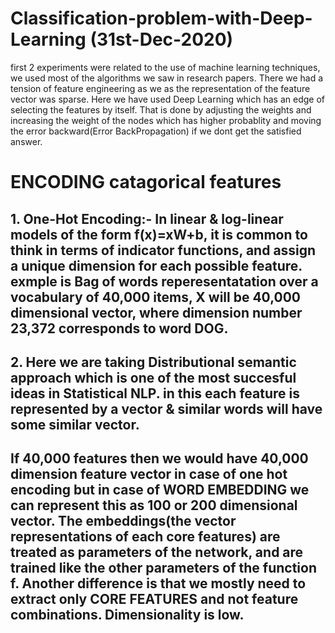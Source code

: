 # Classification-problem-with-Deep-Learning (31st-Dec-2020)
first 2 experiments were related to the use of machine learning techniques, we used most of the algorithms we saw in research papers. There we had a tension of feature engineering as we as the representation of the feature vector was sparse. 
Here we have used Deep Learning which has an edge of selecting the features by itself. That is done by adjusting the weights and increasing the weight of the nodes which has higher probablity and moving the error backward(Error BackPropagation) if we dont get the satisfied answer. 
# ENCODING catagorical features
##   1.   One-Hot Encoding:-   In linear & log-linear models of the form f(x)=xW+b, it is common to think in terms of indicator functions, and assign a unique dimension for each possible feature.  exmple is Bag of words reperesentatation over a vocabulary of 40,000 items, X will be 40,000 dimensional vector, where dimension number 23,372 corresponds to word DOG. 
## 2.    Here we are taking Distributional semantic approach which is one of the most succesful ideas in Statistical NLP.  in this each feature is represented by a vector & similar words will have some similar vector.
## If 40,000 features then we would have 40,000 dimension feature vector in case of one hot encoding but in case of WORD EMBEDDING we can represent this as 100 or 200 dimensional vector. The embeddings(the vector representations of each core features) are treated as parameters of the network, and are trained like the other parameters of the function f. Another difference is that we mostly need to extract only CORE FEATURES and not feature combinations. Dimensionality is low.
